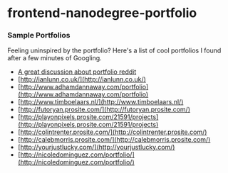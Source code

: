 frontend-nanodegree-portfolio
=============================

### Sample Portfolios
Feeling uninspired by the portfolio? Here's a list of cool portfolios I found after a few minutes of Googling.

* [A great discussion about portfolio reddit](http://www.reddit.com/r/webdev/comments/280qkr/would_anybody_like_to_post_their_portfolio_site/)
* [http://ianlunn.co.uk/](http://ianlunn.co.uk/)
* [http://www.adhamdannaway.com/portfolio](http://www.adhamdannaway.com/portfolio)
* [http://www.timboelaars.nl/](http://www.timboelaars.nl/)
* [http://futoryan.prosite.com/](http://futoryan.prosite.com/)
* [http://playonpixels.prosite.com/21591/projects](http://playonpixels.prosite.com/21591/projects)
* [http://colintrenter.prosite.com/](http://colintrenter.prosite.com/)
* [http://calebmorris.prosite.com/](http://calebmorris.prosite.com/)
* [http://yourjustlucky.com/](http://yourjustlucky.com/)
* [http://nicoledominguez.com/portfolio/](http://nicoledominguez.com/portfolio/)
